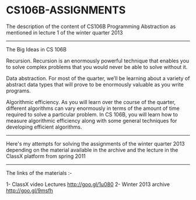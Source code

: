 CS106B-ASSIGNMENTS
==================
The description of the content of CS106B Programming Abstraction as mentioned
in lecture 1 of the winter quarter 2013 


-----------------------------------------------
The Big Ideas in CS 106B


Recursion.
  Recursion is an enormously powerful technique that enables you to solve
  complex problems that you would never be able to solve without it. 

Data abstraction.
  For most of the quarter, we’ll be learning about a variety of abstract 
  data types that will prove to be enormously valuable as you write programs.

Algorithmic efficiency.
  As you will learn over the course of the quarter, different algorithms 
  can vary enormously in terms of the amount of time required to solve a
  particular problem.  In CS 106B, you will learn how to measure algorithmic
  efficiency along with some general techniques for developing efficient
  algorithms.
  
-------------------------------------------------

Here's my attempts for solving the assignments of the winter quarter 2013
depending on the material available in the archive and the lecture in the 
ClassX platform from spring 2011 





-----------------------------------------------
The links of the materials :-


1- ClassX video Lectures http://goo.gl/1u080
2- Winter 2013 archive http://goo.gl/9msfh
